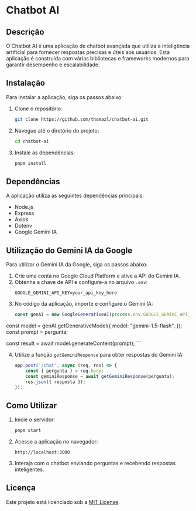 # Chatbot AI

## Descrição
O Chatbot AI é uma aplicação de chatbot avançada que utiliza a inteligência artificial para fornecer respostas precisas e úteis aos usuários. Esta aplicação é construída com várias bibliotecas e frameworks modernos para garantir desempenho e escalabilidade.

## Instalação
Para instalar a aplicação, siga os passos abaixo:

1. Clone o repositório:
    ```sh
    git clone https://github.com/thomazl/chatbot-ai.git
    ```
2. Navegue até o diretório do projeto:
    ```sh
    cd chatbot-ai
    ```
3. Instale as dependências:
    ```sh
    pnpm install
    ```

## Dependências
A aplicação utiliza as seguintes dependências principais:
- Node.js
- Express
- Axios
- Dotenv
- Google Gemini IA

## Utilização do Gemini IA da Google
Para utilizar o Gemini IA da Google, siga os passos abaixo:

1. Crie uma conta no Google Cloud Platform e ative a API do Gemini IA.
2. Obtenha a chave de API e configure-a no arquivo `.env`:
    ```
    GOOGLE_GEMINI_API_KEY=your_api_key_here
    ```
3. No código da aplicação, importe e configure o Gemini IA:
    ```typescript
    const genAI = new GoogleGenerativeAI(process.env.GOOGLE_GEMINI_API_KEY!);
  const model = genAI.getGenerativeModel({
    model: "gemini-1.5-flash",
  });
  const prompt = pergunta;

  const result = await model.generateContent(prompt);
    ```

4. Utilize a função `getGeminiResponse` para obter respostas do Gemini IA:
    ```javascript
    app.post('/chat', async (req, res) => {
        const { pergunta } = req.body;
        const geminiResponse = await getGeminiResponse(pergunta);
        res.json({ resposta });
    });
    ```

## Como Utilizar
1. Inicie o servidor:
    ```sh
    pnpm start
    ```
2. Acesse a aplicação no navegador:
    ```
    http://localhost:3000
    ```
3. Interaja com o chatbot enviando perguntas e recebendo respostas inteligentes.

## Licença
Este projeto está licenciado sob a [MIT License](LICENSE).